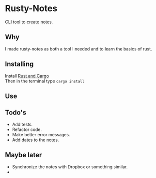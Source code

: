 # Rusty-Notes 
CLI tool to create notes.

## Why 
I made rusty-notes as both a tool I needed and to learn the basics of rust.

## Installing
Install <a href="https://www.rust-lang.org/en-US/install.html">Rust and Cargo</a> \
Then in the terminal type `cargo install`
## Use
## Todo's
-   Add tests.
-   Refactor code.
-   Make better error messages.
-   Add dates to the notes.
## Maybe later
-   Synchronize the notes with Dropbox or something similar.
- 
